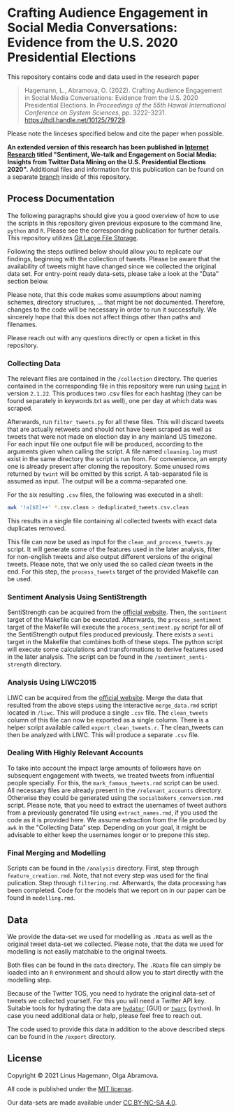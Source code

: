 # Crafting Audience Engagement in Social Media Conversations: Evidence from the U.S. 2020 Presidential Elections

This repository contains code and data used in the research paper


>Hagemann, L., Abramova, O. (2022). Crafting Audience Engagement in Social Media Conversations: Evidence from the U.S. 2020 Presidential Elections. In *Proceedings of the 55th Hawaii International Conference on System Sciences*, pp. 3222-3231. https://hdl.handle.net/10125/79729.

Please note the linceses specified below and cite the paper when possible.

**An extended version of this research has been published in [Internet Research](https://www.emeraldgrouppublishing.com/journal/intr) titled "Sentiment, We-talk and Engagement on Social Media: Insights from Twitter Data Mining on the U.S. Presidential Elections 2020".** Additional files and information for this publication can be found on a separate [branch](https://github.com/linusha/twitter-sentiment-2020-election/tree/internet-research) inside of this repository.

## Process Documentation

The following paragraphs should give you a good overview of how to use the scripts in this repository given previous exposure to the command line, `python` and `R`. Please see the corresponding publication for further details. This repository utilizes [Git Large File Storage](https://git-lfs.github.com/).

Following the steps outlined below should allow you to replicate our findings, beginning with the collection of tweets.
Please be aware that the availability of tweets might have changed since we collected the original data set.
For entry-point ready data-sets, please take a look at the "Data" section below.

Please note, that this code makes some assumptions about naming schemes, directory structures, ... that might be not documented.
Therefore, changes to the code will be necessary in order to run it successfully. We sincerely hope that this does not affect things other than paths and filenames.

Please reach out with any questions directly or open a ticket in this repository.

### Collecting Data

The relevant files are contained in the `/collection` directory.
The queries contained in the corresponding file in this repository were run using [`twint`](https://pypi.org/project/twint/) in version `2.1.22`.
This produces two .csv files for each hashtag (they can be found separately in keywords.txt as well), one per day at which data was scraped.

Afterwards, run `filter_tweets.py` for all these files. This will discard tweets that are actually retweets and should not have been scraped as well as tweets that were not made on election day in any mainland US timezone. For each input file one output file will be produced, according to the arguments given when calling the script. A file named `cleaning.log` must exist in the same directory the script is run from. For convenience, an empty one is already present after cloning the repository.
Some unused rows returned by `twint` will be omitted by this script. A tab-separated file is assumed as input. The output will be a comma-separated one.

For the six resulting `.csv` files, the following was executed in a shell:

```sh
awk '!a[$0]++' *.csv.clean > deduplicated_tweets.csv.clean
```

This results in a single file containing all collected tweets with exact data duplicates removed.

This file can now be used as input for the `clean_and_process_tweets.py` script. It will generate some of the features used in the later analysis, filter for non-english tweets and also output different versions of the original tweets. Please note, that we only used the so called *clean* tweets in the end.
For this step, the `process_tweets` target of the provided Makefile can be used.

### Sentiment Analysis Using SentiStrength

SentiStrength can be acquired from the [official website](http://sentistrength.wlv.ac.uk/). Then, the `sentiment` target of the Makefile can be executed.
Afterwards, the `process_sentiment` target of the Makefile will execute the `process_sentiment.py` script for all of the SentiStrength output files produced previously. There exists a `senti` target in the Makefile that combines both of these steps. The python script will execute some calculations and transformations to derive features used in the later analysis. The script can be found in the `/sentiment_senti-strength` directory.

### Analysis Using LIWC2015

LIWC can be acquired from the [official website](http://liwc.wpengine.com/).
Merge the data that resulted from the above steps using the interactive `merge_data.rmd` script located in `/liwc`. This will produce a single `.csv` file. The `clean_tweets` column of this file can now be exported as a single column. There is a helper script available called `export_clean_tweets.r`.
The clean_tweets can then be analyzed with LIWC. This will produce a separate `.csv` file.

### Dealing With Highly Relevant Accounts

To take into account the impact large amounts of followers have on subsequent engagement with tweets, we treated tweets from influential people specially.
For this, the `mark_famous_tweets.rmd` script can be used. All necessary files are already present in the `/relevant_accounts` directory. Otherwise they could be generated using the `socialbakers_conversion.rmd` script. Please note, that you need to extract the usernames of tweet authors from a previously generated file using `extract_names.rmd`, if you used the code as it is provided here. We assume extraction from the file produced by `awk` in the "Collecting Data" step.
Depending on your goal, it might be advisable to either keep the usernames longer or to prepone this step.

### Final Merging and Modelling

Scripts can be found in the `/analysis` directory. First, step through `feature_creation.rmd`.
Note, that not every step was used for the final pulication.
Step through `filtering.rmd`. Afterwards, the data processing has been completed.
Code for the models that we report on in our paper can be found in `modelling.rmd`.

## Data

We provide the data-set we used for modelling as `.RData` as well as the original tweet data-set we collected.
Please note, that the data we used for modelling is not easily matchable to the original tweets.

Both files can be found in the `data` directory. The `.RData` file can simply be loaded into an `R` environment and should allow you to start directly with the modelling step.

Because of the Twitter TOS, you need to hydrate the original data-set of tweets we collected yourself. For this you will need a Twitter API key. Suitable tools for hydrating the data are [`hydator`](https://github.com/DocNow/hydrator) (GUI) or [`twarc`](https://github.com/DocNow/twarc) (`python`).
In case you need additional data or help, please feel free to reach out.

The code used to provide this data in addition to the above described steps can be found in the `/export` directory.

## License

Copyright © 2021 Linus Hagemann, Olga Abramova.

All code is published under the [MIT license](https://mit-license.org/).

Our data-sets are made available under [CC BY-NC-SA 4.0](https://creativecommons.org/licenses/by-nc-sa/4.0/).
